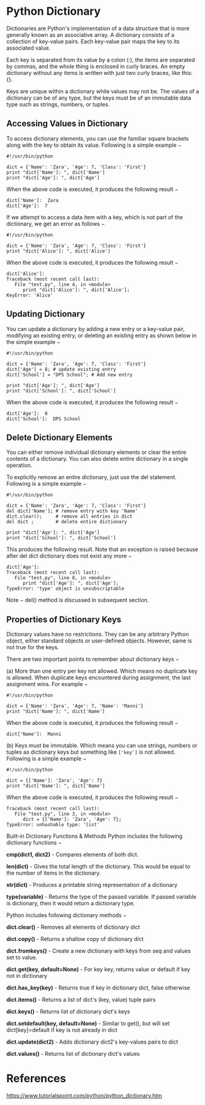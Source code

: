 # Python Dictionary

Dictionaries are Python's implementation of a data structure that is more generally known as an associative array. A dictionary consists of a collection of key-value pairs. Each key-value pair maps the key to its associated value.

Each key is separated from its value by a colon (:), the items are separated by commas, and the whole thing is enclosed in curly braces. An empty dictionary without any items is written with just two curly braces, like this: {}.

Keys are unique within a dictionary while values may not be. The values of a dictionary can be of any type, but the keys must be of an immutable data type such as strings, numbers, or tuples.

## Accessing Values in Dictionary
To access dictionary elements, you can use the familiar square brackets along with the key to obtain its value. Following is a simple example −
```
#!/usr/bin/python

dict = {'Name': 'Zara', 'Age': 7, 'Class': 'First'}
print "dict['Name']: ", dict['Name']
print "dict['Age']: ", dict['Age']
```
When the above code is executed, it produces the following result −
```
dict['Name']:  Zara
dict['Age']:  7
```
If we attempt to access a data item with a key, which is not part of the dictionary, we get an error as follows −
```
#!/usr/bin/python

dict = {'Name': 'Zara', 'Age': 7, 'Class': 'First'}
print "dict['Alice']: ", dict['Alice']
```
When the above code is executed, it produces the following result −
```
dict['Alice']:
Traceback (most recent call last):
   File "test.py", line 4, in <module>
      print "dict['Alice']: ", dict['Alice'];
KeyError: 'Alice'
```
## Updating Dictionary
You can update a dictionary by adding a new entry or a key-value pair, modifying an existing entry, or deleting an existing entry as shown below in the simple example −
```
#!/usr/bin/python

dict = {'Name': 'Zara', 'Age': 7, 'Class': 'First'}
dict['Age'] = 8; # update existing entry
dict['School'] = "DPS School"; # Add new entry

print "dict['Age']: ", dict['Age']
print "dict['School']: ", dict['School']
```
When the above code is executed, it produces the following result −
```
dict['Age']:  8
dict['School']:  DPS School
```

## Delete Dictionary Elements
You can either remove individual dictionary elements or clear the entire contents of a dictionary. You can also delete entire dictionary in a single operation.

To explicitly remove an entire dictionary, just use the del statement. Following is a simple example −
```
#!/usr/bin/python

dict = {'Name': 'Zara', 'Age': 7, 'Class': 'First'}
del dict['Name']; # remove entry with key 'Name'
dict.clear();     # remove all entries in dict
del dict ;        # delete entire dictionary

print "dict['Age']: ", dict['Age']
print "dict['School']: ", dict['School']
```

This produces the following result. Note that an exception is raised because after del dict dictionary does not exist any more −
```
dict['Age']:
Traceback (most recent call last):
   File "test.py", line 8, in <module>
      print "dict['Age']: ", dict['Age'];
TypeError: 'type' object is unsubscriptable
```
Note − del() method is discussed in subsequent section.

## Properties of Dictionary Keys
Dictionary values have no restrictions. They can be any arbitrary Python object, either standard objects or user-defined objects. However, same is not true for the keys.

There are two important points to remember about dictionary keys −

(a) More than one entry per key not allowed. Which means no duplicate key is allowed. When duplicate keys encountered during assignment, the last assignment wins. For example −
```
#!/usr/bin/python

dict = {'Name': 'Zara', 'Age': 7, 'Name': 'Manni'}
print "dict['Name']: ", dict['Name']
```
When the above code is executed, it produces the following result −
```
dict['Name']:  Manni
```
(b) Keys must be immutable. Which means you can use strings, numbers or tuples as dictionary keys but something like `['key']` is not allowed. Following is a simple example −
```
#!/usr/bin/python

dict = {['Name']: 'Zara', 'Age': 7}
print "dict['Name']: ", dict['Name']
```
When the above code is executed, it produces the following result −
```
Traceback (most recent call last):
   File "test.py", line 3, in <module>
      dict = {['Name']: 'Zara', 'Age': 7};
TypeError: unhashable type: 'list'
```
Built-in Dictionary Functions & Methods
Python includes the following dictionary functions −

**cmp(dict1, dict2)** -
Compares elements of both dict.

**len(dict)** -
Gives the total length of the dictionary. This would be equal to the number of items in the dictionary.

**str(dict)** -
Produces a printable string representation of a dictionary

**type(variable)** -
Returns the type of the passed variable. If passed variable is dictionary, then it would return a dictionary type.

Python includes following dictionary methods −

**dict.clear()** -
Removes all elements of dictionary dict

**dict.copy()** -
Returns a shallow copy of dictionary dict

**dict.fromkeys()** -
Create a new dictionary with keys from seq and values set to value.

**dict.get(key, default=None)** -
For key key, returns value or default if key not in dictionary

**dict.has_key(key)** -
Returns true if key in dictionary dict, false otherwise

**dict.items()** -
Returns a list of dict's (key, value) tuple pairs

**dict.keys()** -
Returns list of dictionary dict's keys

**dict.setdefault(key, default=None)** -
Similar to get(), but will set dict[key]=default if key is not already in dict

**dict.update(dict2)** -
Adds dictionary dict2's key-values pairs to dict

**dict.values()** -
Returns list of dictionary dict's values

# References
https://www.tutorialspoint.com/python/python_dictionary.htm
